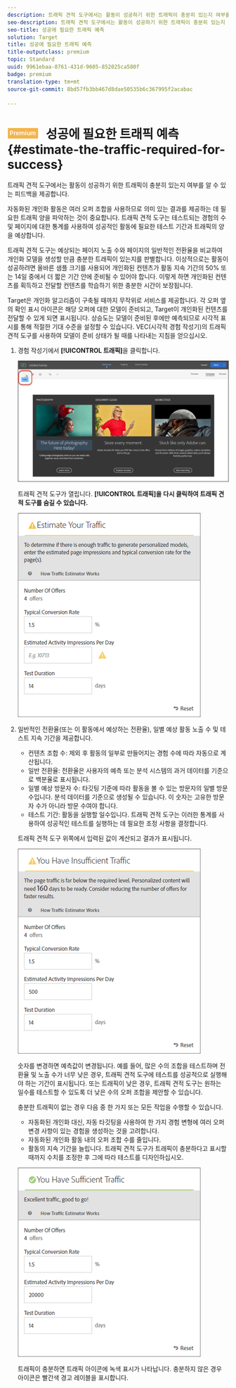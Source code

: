 ```yaml
---
description: 트래픽 견적 도구에서는 활동이 성공하기 위한 트래픽이 충분히 있는지 여부를 알 수 있는 피드백을 제공합니다.
seo-description: 트래픽 견적 도구에서는 활동이 성공하기 위한 트래픽이 충분히 있는지 여부를 알 수 있는 피드백을 제공합니다.
seo-title: 성공에 필요한 트래픽 예측
solution: Target
title: 성공에 필요한 트래픽 예측
title-outputclass: premium
topic: Standard
uuid: 9961ebaa-8761-431d-9605-852025ca580f
badge: premium
translation-type: tm+mt
source-git-commit: 8bd57fb3bb467d8dae50535b6c367995f2acabac

---
```



# ![PREMIUM](/help/assets/premium.png) 성공에 필요한 트래픽 예측{#estimate-the-traffic-required-for-success}

트래픽 견적 도구에서는 활동이 성공하기 위한 트래픽이 충분히 있는지 여부를 알 수 있는 피드백을 제공합니다.

자동화된 개인화 활동은 여러 오퍼 조합을 사용하므로 의미 있는 결과를 제공하는 데 필요한 트래픽 양을 파악하는 것이 중요합니다. 트래픽 견적 도구는 테스트되는 경험의 수 및 페이지에 대한 통계를 사용하여 성공적인 활동에 필요한 테스트 기간과 트래픽의 양을 예상합니다.

트래픽 견적 도구는 예상되는 페이지 노출 수와 페이지의 일반적인 전환율을 비교하여 개인화 모델을 생성할 만큼 충분한 트래픽이 있는지를 판별합니다. 이상적으로는 활동이 성공하려면 올바른 샘플 크기를 사용되어 개인화된 컨텐츠가 활동 지속 기간의 50% 또는 14일 중에서 더 짧은 기간 안에 준비될 수 있어야 합니다. 이렇게 하면 개인화된 컨텐츠를 획득하고 전달할 컨텐츠를 학습하기 위한 충분한 시간이 보장됩니다.

Target은 개인화 알고리즘이 구축될 때까지 무작위로 서비스를 제공합니다. 각 오퍼 옆의 확인 표시 아이콘은 해당 오퍼에 대한 모델이 준비되고, Target이 개인화된 컨텐츠를 전달할 수 있게 되면 표시됩니다. 상승도는 모델이 준비된 후에만 예측되므로 시각적 표시를 통해 적절한 기대 수준을 설정할 수 있습니다. VEC(시각적 경험 작성기)의 트래픽 견적 도구를 사용하여 모델이 준비 상태가 될 때를 나타내는 지침을 얻으십시오.

1. 경험 작성기에서 **[!UICONTROL 트래픽]**&#x200B;을 클릭합니다.

   ![트래픽 아이콘](/help/c-activities/t-automated-personalization/assets/icon-traffic.png)

   트래픽 견적 도구가 열립니다. **[!UICONTROL 트래픽]을 다시 클릭하여 트래픽 견적 도구를 숨길 수 있습니다.**

   ![](assets/ap_est.png)

1. 일반적인 전환율(또는 이 활동에서 예상하는 전환율), 일별 예상 활동 노출 수 및 테스트 지속 기간을 제공합니다.

   * 컨텐츠 조합 수: 제외 후 활동의 일부로 만들어지는 경험 수에 따라 자동으로 계산됩니다.
   * 일반 전환율: 전환율은 사용자의 예측 또는 분석 시스템의 과거 데이터를 기준으로 백분율로 표시됩니다.
   * 일별 예상 방문자 수: 타깃팅 기준에 따라 활동을 볼 수 있는 방문자의 일별 방문 수입니다. 분석 데이터를 기준으로 생성될 수 있습니다. 이 숫자는 고유한 방문자 수가 아니라 방문 수여야 합니다.
   * 테스트 기간: 활동을 실행할 일수입니다.
   트래픽 견적 도구는 이러한 통계를 사용하여 성공적인 테스트를 실행하는 데 필요한 조정 사항을 결정합니다.

   트래픽 견적 도구 위쪽에서 입력된 값이 계산되고 결과가 표시됩니다.

   ![](assets/ap_est_no.png)

   숫자를 변경하면 예측값이 변경됩니다. 예를 들어, 많은 수의 조합을 테스트하며 전환율 및 노출 수가 너무 낮은 경우, 트래픽 견적 도구에 테스트를 성공적으로 실행해야 하는 기간이 표시됩니다. 또는 트래픽이 낮은 경우, 트래픽 견적 도구는 원하는 일수를 테스트할 수 있도록 더 낮은 수의 오퍼 조합을 제안할 수 있습니다.

   충분한 트래픽이 없는 경우 다음 중 한 가지 또는 모든 작업을 수행할 수 있습니다.

   * 자동화된 개인화 대신, 자동 타깃팅을 사용하여 한 가지 경험 변형에 여러 오퍼 변경 사항이 있는 경험을 생성하는 것을 고려합니다.
   * 자동화된 개인화 활동 내의 오퍼 조합 수를 줄입니다.
   * 활동의 지속 기간을 늘립니다.
   트래픽 견적 도구가 트래픽이 충분하다고 표시할 때까지 수치를 조정한 후 그에 따라 테스트를 디자인하십시오.

   ![](assets/ap_est_yes.png)

   트래픽이 충분하면 트래픽 아이콘에 녹색 표시가 나타납니다. 충분하지 않은 경우 아이콘은 빨간색 경고 레이블을 표시합니다.
